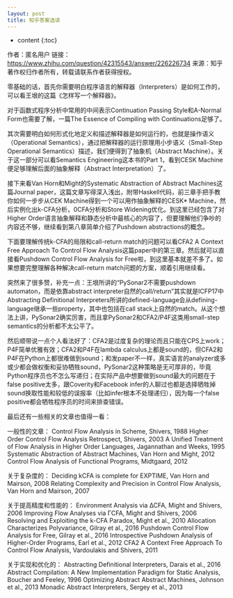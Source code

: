 ```yaml
---
layout: post
title: 知乎答案选读
---
```


* content
{:toc}





作者：匿名用户
链接：https://www.zhihu.com/question/42315543/answer/226226734
来源：知乎
著作权归作者所有，转载请联系作者获得授权。

零基础的话，首先你需要明白程序语言的解释器（Interpreters）是如何工作的，可以看王垠的这篇《怎样写一个解释器》。

对于函数式程序分析中常用的中间表示Continuation Passing Style和A-Normal Form也需要了解，一篇The Essence of Compiling with Continuations足够了。

其次需要明白如何形式化地定义和描述解释器是如何运行的，也就是操作语义（Operational Semantics），通过把解释器的运行原理用小步语义（Small-Step Operational Semantics）描述，我们便得到了抽象机（Abstract Machine）。关于这一部分可以看Semantics Engineering这本书的Part 1，看到CESK Machine便足够理解后面的抽象解释（Abstract Interpretation）了。

接下来看Van Horn和Might的Systematic Abstraction of Abstract Machines这篇Journal paper，这篇文章写得深入浅出，附带Haskell代码，前三章手把手教你如何一步步从CEK Machine得到一个可以用作抽象解释的CESK* Machine，然后实例化出k-CFA分析，0CFA分析和Store Widening优化。到这里已经包含了对Higher Order语言抽象解释和静态分析中最核心的内容了，但要理解他们争吵的内容还不够，继续看到第八章简单介绍了Pushdown abstractions的概念。

下面要理解传统k-CFA的局限和call-return match的问题可以看CFA2 A Context Free Approach To Control Flow Analysis这篇paper中的第三章。然后就可以直接看Pushdown Control Flow Analysis for Free啦，到这里基本就差不多了。如果想要完整理解各种解决call-return match问题的方案，顺着引用继续看。

突然来了很多赞，补充一点：王垠所讲的“PySonar2不需要pushdown automaton，而是依靠abstract interpreter自然的call/return”其实就是ICFP17中Abstracting Definitional Interpreters所讲的defined-language会从defining-language继承一些property，其中也包括在call stack上自然的match。从这个想法上讲，PySonar2确实厉害，而且拿PySonar2和CFA2/P4F这类用small-step semantics的分析都不太公平了。

然后顺带说一点个人看法好了：CFA2是过度复杂的理论而且只能在CPS上work；P4F简单优雅有效；CFA2和P4F在lambda calculus上都是sound的，但CFA2和P4F在Python上都很难做到sound；和发paper不一样，真实语言的analyzer或多或少都会做权衡和妥协牺牲sound，PySonar2这种策略是无可厚非的，毕竟Python程序员也不怎么写递归；在实际产品中想要做到sound最大的问题在于false positive太多，跟Coverity和Facebook infer的人聊过也都是选择牺牲掉sound换取性能和较低的误报率（比如infer根本不处理递归），因为每一个false positive都会牺牲程序员的时间来排查错误。

最后还有一些相关的文章也值得一看：

一般性的文章：
Control Flow Analysis in Scheme, Shivers, 1988
Higher Order Control Flow Analysis Retrospect, Shivers, 2003
A Unified Treatment of Flow Analysis in Higher Order Languages, Jagannathan and Weeks, 1995
Systematic Abstraction of Abstract Machines, Van Horn and Might, 2012
Control Flow Analysis of Functional Programs, Midtgaard, 2012

关于复杂度的：
Deciding kCFA is complete for EXPTIME, Van Horn and Mairson, 2008
Relating Complexity and Precision in Control Flow Analysis, Van Horn and Mairson, 2007

关于提高精度和性能的：
Environment Analysis via ∆CFA, Might and Shivers, 2006
Improving Flow Analyses via ΓCFA, Might and Shivers, 2006
Resolving and Exploiting the k-CFA Paradox, Might et al., 2010
Allocation Characterizes Polyvariance, Gilray et al., 2016
Pushdown Control Flow Analysis for Free, Gilray et al., 2016
Introspective Pushdown Analysis of Higher-Order Programs, Earl et al., 2012
CFA2 A Context Free Approach To Control Flow Analysis, Vardoulakis and Shivers, 2011

关于实现和优化的：
Abstracting Definitional Interpreters, Darais et al., 2016
Abstract Compilation: A New Implementation Paradigm for Static Analysis, Boucher and Feeley, 1996
Optimizing Abstract Abstract Machines, Johnson et al., 2013
Monadic Abstract Interpreters, Sergey et al., 2013
